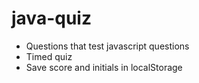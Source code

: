 # java-quiz

* Questions that test javascript questions
* Timed quiz
* Save score and initials in localStorage

